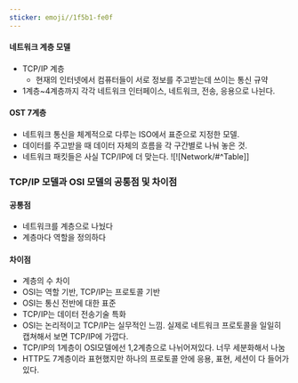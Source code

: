 ```yaml
---
sticker: emoji//1f5b1-fe0f
---
```

#### 네트워크 계층 모델 
- TCP/IP 계층
	- 현재의 인터넷에서 컴퓨터들이 서로 정보를 주고받는데 쓰이는 통신 규약
- 1계층~4계층까지 각각 네트워크 인터페이스, 네트워크, 전송, 응용으로 나뉜다.

#### OST 7계층
- 네트워크 통신을 체계적으로 다루는 ISO에서 표준으로 지정한 모델.
- 데이터를 주고받을 때 데이터 자체의 흐름을 각 구간별로 나눠 놓은 것.
- 네트워크 패킷들은 사실 TCP/IP에 더 맞는다.
![![Network/#^Table]]
### TCP/IP 모델과 OSI 모델의 공통점 및 차이점
#### 공통점
- 네트워크를 계층으로 나눴다
- 계층마다 역할을 정의하다
#### 차이점
- 계층의 수 차이
- OSI는 역할 기반, TCP/IP는 프로토콜 기반
- OSI는 통신 전반에 대한 표준 
- TCP/IP는 데이터 전송기술 특화
- OSI는 논리적이고 TCP/IP는 실무적인 느낌. 실제로 네트워크 프로토콜을 일일히 캡쳐해서 보면 TCP/IP에 가깝다.
- TCP/IP의 1계층이 OSI모델에선 1,2계층으로 나뉘어져있다. 너무 세분화해서 나눔
- HTTP도 7계층이라 표현했지만 하나의 프로토콜 안에 응용, 표현, 세션이 다 들어가있다.
